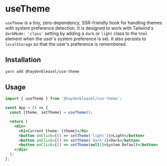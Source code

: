 # useTheme

`useTheme` is a tiny, zero-dependency, SSR-friendly hook for handling themes with system preference detection. It is designed to work with Tailwind's `darkMode: 'class'` setting by adding a `dark` or `light` class to the `html` element when the user's system preference is set. It also persists to `localStorage` so that the user's preference is remembered.

## Installation

```bash
yarn add @haydenbleasel/use-theme
```

## Usage

```jsx
import { useTheme } from '@haydenbleasel/use-theme';

const App = () => {
  const [theme, setTheme] = useTheme();

  return (
    <div>
      <h1>Current theme: {theme}</h1>
      <button onClick={() => setTheme('light')}>Light</button>
      <button onClick={() => setTheme('dark')}>Dark</button>
      <button onClick={() => setTheme(null)}>System Default</button>
    </div>
  );
};
```
